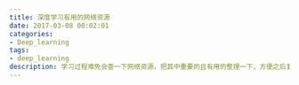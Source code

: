 ```yaml
---
title: 深度学习有用的网络资源
date: 2017-03-08 00:02:01
categories:
- Deep_learning
tags:
- deep_learning
description: 学习过程难免会查一下网络资源，把其中重要的且有用的整理一下，方便之后复习和童鞋学习之用
---
```

 
